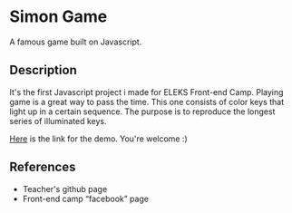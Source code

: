 # Simon Game
A famous game built on Javascript. 
## Description
It's the first Javascript project i made for ELEKS Front-end Camp.
Playing game is a great way to pass the time. This one consists of color keys that light up in a certain sequence. The purpose is to reproduce the longest series of illuminated keys. 

[Here]() is the link for the demo. You're welcome :)

## References
* Teacher's github page
* Front-end camp “facebook” page
